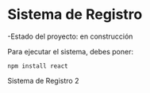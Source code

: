 <h1>Sistema de Registro</h1>

-Estado del proyecto: en construcción

Para ejecutar el sistema, debes poner:

```npm install react```

Sistema de Registro 2
